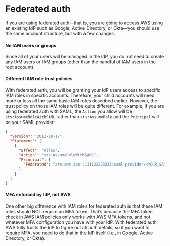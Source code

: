 # Federated auth

If you are using federated auth—that is, you are going to access AWS using an existing IdP such as Google, Active
Directory, or Okta—you should use the same account structure, but with a few changes:


<div className="dlist">

#### No IAM users or groups

Since all of your users will be managed in the IdP, you do not need to create any IAM users or IAM groups (other than
the handful of IAM users in the root account).

#### Different IAM role trust policies

With federated auth, you will be granting your IdP users access to specific IAM roles in specific accounts.
Therefore, your child accounts will need more or less all the same basic IAM roles described earlier. However, the
trust policy on those IAM roles will be quite different. For example, if you are using federated auth with SAML,
the `Action` you allow will be `sts:AssumeRoleWithSAML` rather than `sts:AssumeRole` and the `Principal` will be your
SAML provider:


</div>

``` json
{
  "Version": "2012-10-17",
  "Statement": [
    {
      "Effect": "Allow",
      "Action": "sts:AssumeRoleWithSAML",
      "Principal": {
        "Federated": "arn:aws:iam::111122223333:saml-provider/<YOUR_SAML_PROVIDER>"
      }
    }
  ]
}
```


<div className="dlist">

#### MFA enforced by IdP, not AWS

One other big difference with IAM roles for federated auth is that these IAM roles should NOT require an MFA token.
That’s because the MFA token check in AWS IAM policies only works with AWS MFA tokens, and not whatever MFA
configuration you have with your IdP. With federated auth, AWS fully trusts the IdP to figure out all auth details,
so if you want to require MFA, you need to do that in the IdP itself (i.e., in Google, Active Directory, or Okta).


</div>


<!-- ##DOCS-SOURCER-START
{
  "sourcePlugin": "local-copier",
  "hash": "faac25bb0d3743a5cbbacf88bd4a50de"
}
##DOCS-SOURCER-END -->
